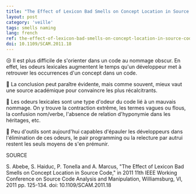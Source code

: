 ```yaml
---
title: "The Effect of Lexicon Bad Smells on Concept Location in Source Code"
layout: post
category: 'veille'
tags: smells naming
lang: french
ref: the-effect-of-lexicon-bad-smells-on-concept-location-in-source-code
doi: 10.1109/SCAM.2011.18
---
```


😒 Il est plus difficile de s'orienter dans un code au nommage obscur. En effet, les odeurs lexicales augmentent le temps qu'un développeur met à retrouver les occurrences d'un concept dans un code.

🥼 La conclusion peut paraître évidente, mais comme souvent, mieux vaut une source académique pour convaincre les plus récalcitrants.

🦨 Les odeurs lexicales sont une type d'odeur du code lié à un mauvais nommage. On y trouve la contraction extrême, les termes vagues ou flous, la confusion nom/verbe, l'absence de relation d'hyponymie dans les héritages, etc.

👀 Peu d'outils sont aujourd'hui capables d'épauler les développeurs dans l'élimination de ces odeurs, le pair programming ou la relecture par autrui restent les seuls moyens de s'en prémunir.

SOURCE

S. Abebe, S. Haiduc, P. Tonella and A. Marcus, "The Effect of Lexicon Bad Smells on Concept Location in Source Code," in 2011 11th IEEE Working Conference on Source Code Analysis and Manipulation, Williamsburg, VI, 2011 pp. 125-134. doi: 10.1109/SCAM.2011.18
